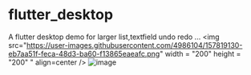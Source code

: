 # flutter_desktop
A flutter desktop demo  for larger list,textfield undo redo ...
<img src="https://user-images.githubusercontent.com/4986104/157819130-eb7aa51f-feca-48d3-ba60-f13865eaeafc.png" width = "200" height = "200" " align=center />
![image](https://user-images.githubusercontent.com/4986104/157819160-5adf71c3-29b4-44e8-a741-b09b9b294c77.png=100x100)
